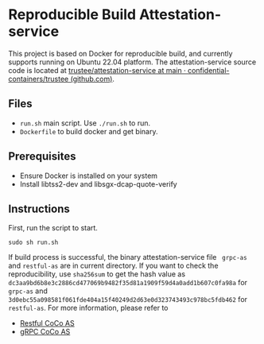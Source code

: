 # Reproducible Build Attestation-service

This project is based on Docker for reproducible build, and currently supports running on Ubuntu 22.04 platform. The attestation-service source code is located at [trustee/attestation-service at main · confidential-containers/trustee (github.com)](https://github.com/confidential-containers/trustee/tree/main/attestation-service). 

## Files



- `run.sh` main script. Use `./run.sh` to run.
- `Dockerfile` to build docker and get binary.



## Prerequisites



- Ensure Docker is installed on your system
- Install libtss2-dev and libsgx-dcap-quote-verify



## Instructions

First, run the script to start.

```shell
sudo sh run.sh
```

If  build process is successful, the binary attestation-service file ` grpc-as` and `restful-as` are in current directory. If you want to check the reproducibility, use `sha256sum` to get the hash value as `dc3aa9bd6b8e3c2886cd477069b9482f35d81a1909f59d4a0add1b607c0fa98a` for `grpc-as` and `3d0ebc55a098581f061fde404a15f40249d2d63e0d323743493c978bc5fdb462` for `restful-as`. For more information, please refer to

- [Restful CoCo AS](https://github.com/confidential-containers/trustee/blob/main/attestation-service/docs/restful-as.md#quick-start)
- [gRPC CoCo AS](https://github.com/confidential-containers/trustee/blob/main/attestation-service/docs/grpc-as.md#quick-start)

